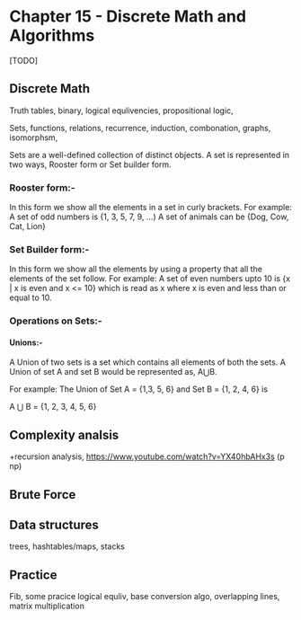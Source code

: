 # Chapter 15 - Discrete Math and Algorithms

[TODO]

## Discrete Math

Truth tables, binary, logical equlivencies, propositional logic,

Sets, functions, relations, recurrence, induction, combonation, graphs, isomorphsm,

Sets are a well-defined collection of distinct objects. A set is represented in two ways, Rooster form or Set builder form.

### Rooster form:-

In this form we show all the elements in a set in curly brackets.
For example: 
A set of odd numbers is {1, 3, 5, 7, 9, ...)
A set of animals can be {Dog, Cow, Cat, Lion}

### Set Builder form:-

In this form we show all the elements by using a property that all the elements of the set follow.
For example:
A set of even numbers upto 10 is {x | x is even and x <= 10}
which is read as x where x is even and less than or equal to 10.

### Operations on Sets:-

#### Unions:-

A Union of two sets is a set which contains all elements of both the sets. A Union of set A and set B would be represented as, A⋃B.

For example:
The Union of Set A = {1,3, 5, 6} and Set B = {1, 2, 4, 6} is

A ⋃ B = {1, 2, 3, 4, 5, 6}

## Complexity analsis

+recursion analysis, https://www.youtube.com/watch?v=YX40hbAHx3s (p np)

## Brute Force

## Data structures

trees, hashtables/maps, stacks

## Practice

Fib, some pracice logical equliv, base conversion algo, overlapping lines, matrix multiplication
